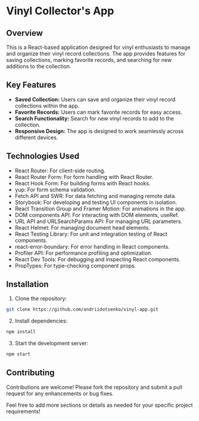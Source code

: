 # Vinyl Collector's App

## Overview

This is a React-based application designed for vinyl enthusiasts to manage and organize their vinyl record collections. The app provides features for saving collections, marking favorite records, and searching for new additions to the collection.

## Key Features

- **Saved Collection:** Users can save and organize their vinyl record collections within the app.
- **Favorite Records:** Users can mark favorite records for easy access.
- **Search Functionality:** Search for new vinyl records to add to the collection.
- **Responsive Design:** The app is designed to work seamlessly across different devices.

## Technologies Used


- React Router: For client-side routing.
- React Router Form: For form handling with React Router.
- React Hook Form: For building forms with React hooks.
- yup: For form schema validation.
- Fetch API and SWR: For data fetching and managing remote data.
- Storybook: For developing and testing UI components in isolation.
- React Transition Group and Framer Motion: For animations in the app.
- DOM components API: For interacting with DOM elements, useRef.
- URL API and URLSearchParams API: For managing URL parameters.
- React Helmet: For managing document head elements.
- React Testing Library: For unit and integration testing of React components.
- react-error-boundary: For error handling in React components.
- Profiler API: For performance profiling and optimization.
- React Dev Tools: For debugging and inspecting React components.
- PropTypes: For type-checking component props.

  
## Installation

1. Clone the repository:
```sh
git clone https://github.com/andriidotsenko/vinyl-app.git
```

2. Install dependencies:
```sh
npm install
```

3. Start the development server:
```sh
npm start
```


## Contributing

Contributions are welcome! Please fork the repository and submit a pull request for any enhancements or bug fixes.

Feel free to add more sections or details as needed for your specific project requirements!

